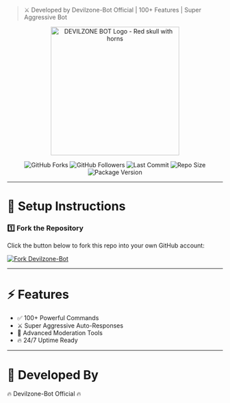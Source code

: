 > ⚔️ Developed by Devilzone-Bot Official | 100+ Features | Super Aggressive Bot

<p align="center">
  <!-- Devilzone Bot Logo -->
  <img src="devilzone-bot-logo.jpg" alt="DEVILZONE BOT Logo - Red skull with horns" style="width: 300px; height: auto;">
</p>

<!-- 📊 STATS & HERO ANIMATION -->
<div align="center">

  <!-- GitHub Stats Badges -->
  <p>
    <img src="https://img.shields.io/github/forks/Devilzone-Bot/Devilzone-Bot?style=flat&color=1E88E5&logo=github&logoColor=white&label=Forks" alt="GitHub Forks" />
    <img src="https://img.shields.io/github/followers/Devilzone-Bot?style=flat&color=43A047&logo=github&logoColor=white&label=Followers" alt="GitHub Followers" />
    <img src="https://img.shields.io/github/last-commit/Devilzone-Bot/Devilzone-Bot?style=flat&color=8E24AA&logo=git&logoColor=white&label=Last%20Commit" alt="Last Commit" />
    <img src="https://img.shields.io/github/repo-size/Devilzone-Bot/Devilzone-Bot?style=flat&color=0097A7&logo=database&logoColor=white&label=Repo%20Size" alt="Repo Size" />
    <img src="https://img.shields.io/github/package-json/v/Devilzone-Bot/Devilzone-Bot?style=flat&color=F57C00&logo=npm&logoColor=white&label=Version" alt="Package Version" />
  </p>

</div>

---

# 🚀 Setup Instructions

### 1️⃣ Fork the Repository
Click the button below to fork this repo into your own GitHub account:

<a href="https://github.com/Devilzone-Bot/Devilzone-Bot/fork"><img src="https://img.shields.io/github/forks/Devilzone-Bot/Devilzone-Bot?style=for-the-badge&logo=github&color=4c1&label=Fork%20Devilzone-Bot" alt="Fork Devilzone-Bot" /></a>

---

# ⚡ Features

- ✅ 100+ Powerful Commands  
- ⚔️ Super Aggressive Auto-Responses  
- 🔧 Advanced Moderation Tools  
- 🔥 24/7 Uptime Ready  

---

# 👑 Developed By
🔥 Devilzone-Bot Official 🔥
